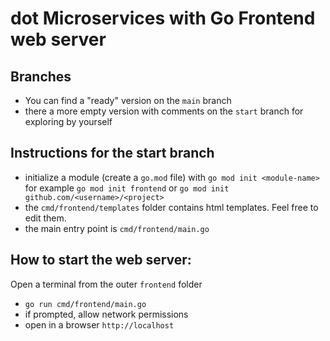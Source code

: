 # dot Microservices with Go Frontend web server

## Branches
- You can find a "ready" version on the `main` branch 
- there a more empty version with comments on the `start` branch for exploring by yourself

## Instructions for the start branch
- initialize a module (create a `go.mod` file) with `go mod init <module-name>`
for example `go mod init frontend` or `go mod init github.com/<username>/<project>`
- the `cmd/frontend/templates` folder contains html templates. Feel free to edit them.
- the main entry point is `cmd/frontend/main.go`



## How to start the web server:
Open a terminal from the outer `frontend` folder
- `go run cmd/frontend/main.go`
- if prompted, allow network permissions
- open in a browser `http://localhost`


